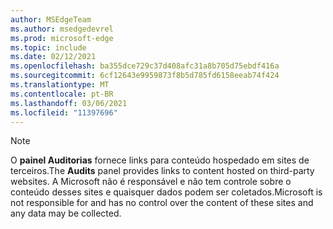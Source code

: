 ```yaml
---
author: MSEdgeTeam
ms.author: msedgedevrel
ms.prod: microsoft-edge
ms.topic: include
ms.date: 02/12/2021
ms.openlocfilehash: ba355dce729c37d408afc31a8b705d75ebdf416a
ms.sourcegitcommit: 6cf12643e9959873f8b5d785fd6158eeab74f424
ms.translationtype: MT
ms.contentlocale: pt-BR
ms.lasthandoff: 03/06/2021
ms.locfileid: "11397696"
---
```

> [!NOTE]
> <span data-ttu-id="118ef-101">O **painel Auditorias** fornece links para conteúdo hospedado em sites de terceiros.</span><span class="sxs-lookup"><span data-stu-id="118ef-101">The **Audits** panel provides links to content hosted on third-party websites.</span></span>  <span data-ttu-id="118ef-102">A Microsoft não é responsável e não tem controle sobre o conteúdo desses sites e quaisquer dados podem ser coletados.</span><span class="sxs-lookup"><span data-stu-id="118ef-102">Microsoft is not responsible for and has no control over the content of these sites and any data may be collected.</span></span>  
> 

<!-- links -->  
